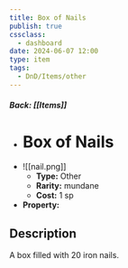 ```yaml
---
title: Box of Nails
publish: true
cssclass:
  - dashboard
date: 2024-06-07 12:00
type: item
tags:
  - DnD/Items/other
---
```


##### Back: [[Items]]

- # Box of Nails
- ![[nail.png]]
    - **Type:** Other
    - **Rarity:** mundane
    - **Cost:** 1 sp
- **Property:** 



## Description 

A box filled with 20 iron nails.
